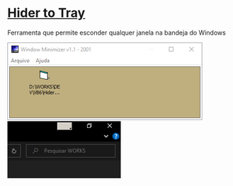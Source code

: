 # [Hider to Tray](https://github.com/sourcecode-museum/hider2tray)
Ferramenta que permite esconder qualquer janela na bandeja do Windows

![Capa](./screenshot.png?raw=true "Capa")
![button](./screenshot2.png?raw=true "button")
